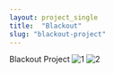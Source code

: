```yaml
---
layout: project_single
title:  "Blackout"
slug: "blackout-project"
---
```

Blackout Project
![1](https://leesangwon0114.github.io/static/projects/blackout1.png)
![2](https://leesangwon0114.github.io/static/projects/blackout2.png)
